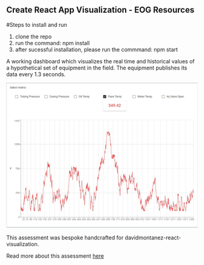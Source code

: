 ## Create React App Visualization - EOG Resources

#Steps to install and run 
1. clone the repo
2. run the command: npm install 
3. after sucessful installation, please run the commmand: npm start

A working dashboard which visualizes the real time and historical values of a hypothetical set of equipment in the field. The equipment publishes its data every 1.3 seconds.

![Flare Temperature](https://github.com/DaveMontanez/eog-react-visualization-assessment/blob/master/src/img/flareTemp.JPG)

This assessment was bespoke handcrafted for davidmontanez-react-visualization.

Read more about this assessment [here](https://react.eogresources.com)
